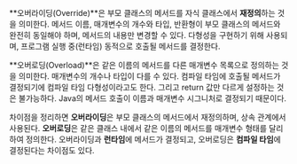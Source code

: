 **오버라이딩(Override)**은 부모 클래스의 메서드를 자식 클래스에서 **재정의**하는 것을 의미한다. 메서드 이름, 매개변수의 개수와 타입, 반환형이 부모 클래스의 메서드와 완전히 동일해야 하며, 메서드의 내용만 변경할 수 있다. 다형성을 구현하기 위해 사용되며, 프로그램 실행 중(런타임) 동적으로 호출될 메서드를 결정한다.

**오버로딩(Overload)**은 같은 이름의 메서드를 다른 매개변수 목록으로 정의하는 것을 의미한다. 매개변수의 개수나 타입이 다를 수 있다. 컴파일 타임에 호출될 메서드가 결정되기에 컴파일 타임 다형성이라고도 한다. 그리고 return 값만 다르게 설정하는 것은 불가능하다. Java의 메서드 호출이 이름과 매개변수 시그니처로 결정되기 때문이다.

차이점을 정리하면 **오버라이딩**은 부모 클래스의 메서드에서 재정의하며, 상속 관계에서 사용된다. **오버로딩**은 같은 클래스 내에서 같은 이름의 메서드를 매개변수 형태를 달리하여 정의한다. 오버라이딩과 **런타임**에 메서드가 결정되고, 오버로딩은 **컴파일 타임**에 결정된다는 차이점도 있다.